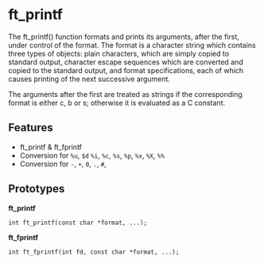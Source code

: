 # ft_printf

The ft_printf() function formats and prints its arguments, after the first, under control of the format. The format is a character string which contains three types of objects: plain characters, which are simply copied to standard output, character escape sequences which are converted and copied to the standard output, and format specifications, each of which causes printing of the next successive argument.

The arguments after the first are treated as strings if the corresponding format is either c, b or s; otherwise it is evaluated as a C constant.

## Features

- ft_printf & ft_fprintf
- Conversion for `%u`, `$d` `%i`, `%c`, `%s`, `%p`, `%x`, `%X`, `%%`
- Conversion for `-`, `+`, `0`, `.`, `#`, ` `

## Prototypes

**ft_printf**

```
int	ft_printf(const char *format, ...);
```

**ft_fprintf**

```
int	ft_fprintf(int fd, const char *format, ...);
```